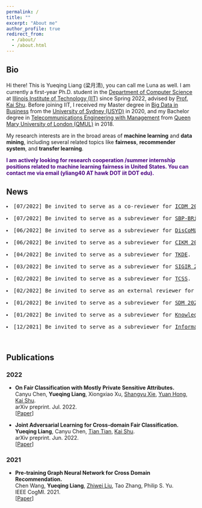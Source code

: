 ```yaml
---
permalink: /
title: ""
excerpt: "About me"
author_profile: true
redirect_from: 
  - /about/
  - /about.html
---
```

## Bio
Hi there! This is Yueqing Liang (梁月清), you can call me Luna as well. I am currently a first-year Ph.D. student in the [Department of Computer Science](https://www.iit.edu/computer-science) at [Illinois Institute of Technology (IIT)](https://www.iit.edu) since Spring 2022, advised by [Prof. Kai Shu](http://www.cs.iit.edu/~kshu/). Before joining IIT, I received my Master degree in [Big Data in Business](https://www.sydney.edu.au/handbooks/archive/2019/business_school_PG/coursework/subject_areas/big_data_business.shtml.html) from the [University of Sydney (USYD)](https://www.sydney.edu.au) in 2020, and my Bachelor degree in [Telecommunications Engineering with Management](http://eecs.qmul.ac.uk/study-abroad/joint-programme-bupt/bupt-degree-programmes/#bteml) from [Queen Mary University of London (QMUL)](https://www.qmul.ac.uk) in 2018.

My research interests are in the broad areas of **machine learning** and **data mining**, including several related topics like **fairness**, **recommender system**, and **transfer learning**.  

<!-- \[[View My Curriculum Vitae](https://yueqingliang1.github.io/files/CV_Yingtong.pdf)\]   
 -->
**<span style="color: indigo;">I am actively looking for research cooperation /summer internship positions related to machine learning fairness in United States. You can contact me via email (yliang40 AT hawk DOT iit DOT edu).</span>**


## News

<div class="highlight">
  <pre>
<li>[07/2022] Be invited to serve as a co-reviewer for <a href="https://icdm22.cse.usf.edu//">ICDM 2022</a>.</li>
<li>[07/2022] Be invited to serve as a subreviewer for <a href="http://sbp-brims.org/2022//">SBP-BRiMS 2022</a>.</li>
<li>[06/2022] Be invited to serve as a subreviewer for <a href="https://sites.google.com/nyu.edu/discoml/home/">DisCoML 2022</a>.</li>
<li>[06/2022] Be invited to serve as a subreviewer for <a href="https://www.cikm2022.org/">CIKM 2022</a>.</li>
<li>[04/2022] Be invited to serve as a subreviewer for <a href="https://www.computer.org/csdl/journal/tk/">TKDE</a>.</li>
<li>[03/2022] Be invited to serve as a subreviewer for <a href="https://sigir.org/sigir2022//">SIGIR 2022</a>.</li>
<li>[02/2022] Be invited to serve as a subreviewer for <a href="https://ieeexplore.ieee.org/xpl/aboutJournal.jsp?punumber=6570650/">TCSS</a>.</li>
<li>[02/2022] Be invited to serve as an external reviewer for <a href="https://www.kdd.org/kdd2022//">KDD 2022</a>.</li>
<li>[01/2022] Be invited to serve as a subreviewer for <a href="https://www.siam.org/conferences/cm/conference/sdm22/">SDM 2022</a>.</li>
<li>[01/2022] Be invited to serve as a subreviewer for <a href="https://www.sciencedirect.com/journal/knowledge-based-systems/">Knowledge-Based Systems</a>.</li>
<li>[12/2021] Be invited to serve as a subreviewer for <a href="https://www.sciencedirect.com/journal/information-and-management/">Information & Management</a>.</li>
  </pre>
</div>


<!-- News
======
Dec 2021. Our paper **NeuroMessenger: Towards Error Tolerant Distributed Machine Learning Over Edge Networks** is accepted by IEEE INFOCOM 2022.

Sep 2021. Our paper **HiveMind: Towards Cellular Native Machine Learning Model Splitting** is accepted by IEEE JSAC.

Aug 2020. A first version of our [3D ray tracing code and data](http://m3.ucsd.edu/mmwave-v2x-testbed/) has been released.

Jul 2020. Our paper **Demystifying Millimeter-Wave V2X: Towards Robust and Efficient Directional Connectivity Under High Mobility** is accepted by Mobicom’20

Feb 2020. Our paper **X-Array: Approximating Omnidirectional Millimeter-Wave Coverage Using an Array of Phased Arrays** is accepted by Mobicom’20.
 -->
 
<!-- Experience
======
Sony Corporation Tokyo (Collaboration, 9/2020-Present)  
Advised by Mr. Hiromasa Uchiyama  

AT&T Research (Internship, 7/2019-9/2019)  
Advised by Dr. Jin Wang  
 -->
 

## Publications
### 2022
  * **On Fair Classification with Mostly Private Sensitive Attributes.**  
  Canyu Chen, **Yueqing Liang**, Xiongxiao Xu, [Shangyu Xie](https://scholar.google.com/citations?user=fZXYI2wAAAAJ&hl=en), [Yuan Hong](https://yhongcs.github.io/index.html), [Kai Shu](http://www.cs.iit.edu/~kshu/).  
arXiv preprint. Jul. 2022.  
\[[Paper](https://arxiv.org/abs/2207.08336)\]

  * **Joint Adversarial Learning for Cross-domain Fair Classification.**  
  **Yueqing Liang**, Canyu Chen, [Tian Tian](https://www.linkedin.com/in/tian-tian-3b0a9bb0/), [Kai Shu](http://www.cs.iit.edu/~kshu/).  
arXiv preprint. Jun. 2022.  
\[[Paper](https://arxiv.org/abs/2206.03656)\]

### 2021
  * **Pre-training Graph Neural Network for Cross Domain Recommendation.**  
  Chen Wang, **Yueqing Liang**, [Zhiwei Liu](https://sites.google.com/view/zhiwei-jim), Tao Zhang, Philip S. Yu.  
IEEE CogMI. 2021.  
\[[Paper](https://arxiv.org/abs/2111.08268)\]

<!-- Publications
======
### 2022
* **NeuroMessenger: Towards Error Tolerant Distributed Machine Learning Over Edge Networks**  
**S. Wang**, X. Zhang  
IEEE International Conference on Computer Communications 2022 (INFOCOM'22) 

### 2021
* **HiveMind: Towards Cellular Native Machine Learning Model Splitting**([PDF](http://sowang46.github.io/files/hivemind.pdf))  
**S. Wang**, X. Zhang, H. Uchiyama, H, Matsuda,  
IEEE Journal on Selected Areas in Communications 2021 (JSAC) 

* **Demystifying Millimeter-Wave V2X: Towards Robust and Efficient
Directional Connectivity Under High Mobility**([PDF](http://sowang46.github.io/files/v2x.pdf))  
**S. Wang**, J. Huang, X. Zhang,  
ACM International Conference on Mobile Computing and Networking (MobiCom'20)  
(62 out of 384 submissions, acceptance ratio: 16%)
(Source code: [mmWave V2X 3D ray-tracing](http://m3.ucsd.edu/mmwave-v2x-testbed/))
 -->
